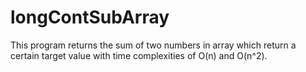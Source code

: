 # longContSubArray
This program returns the sum of two numbers in array which return a certain target value with time complexities of O(n) and O(n^2).
